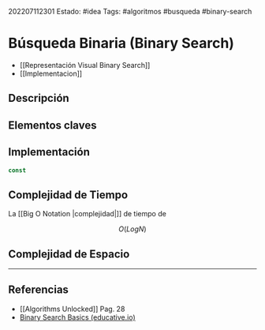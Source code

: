 202207112301
Estado: #idea
Tags: #algoritmos #busqueda #binary-search

# Búsqueda Binaria (Binary Search)
- [[Representación Visual Binary Search]]
- [[Implementacion]]

## Descripción

## Elementos claves

## Implementación

```js
const 
```

## Complejidad de Tiempo
La [[Big O Notation |complejidad|]] de tiempo de 

$$O(Log N)$$

## Complejidad de Espacio

---
## Referencias
- [[Algorithms Unlocked]] Pag. 28
- [Binary Search Basics (educative.io)](https://www.educative.io/courses/algorithms-ds-interview/JE6qXJ3RWVJ)

